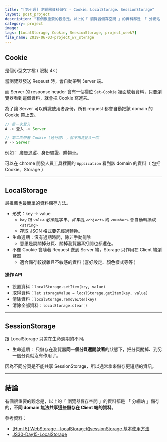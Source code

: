 ```yaml
---
title: "[第七週] 瀏覽器資料儲存 - Cookie、LocalStorage、SessionStorage"
layout: post_project
description: "有個很重要的觀念是，以上的「 瀏覽器儲存空間 」的資料都是 「 分網站 」儲存的，不同 domain 無法共享這些儲存在 Client 端的資料。"
category: project
image: 
tags: [LocalStorage, Cookie, SeesionStorage, project_week7]
file_name: 2019-06-03-project_w7_storage
---
```


## Cookie

是個小型文字檔 ( 限制 4k )

當瀏覽器發送 Reqeust 時，會自動帶到 Server 端。

而 Server 的 response header 會有一個欄位 `Set-Cookie` 裡面放著資料，只要瀏覽器看到這個資料，就會把 Cookie 寫進來。

為了讓 Server 可以辨識使用者身份，所有 request 都會自動把該 domain 的 Cookie 帶上去。

```javascript
// 第一次登入
A -> 登入 -> Server

// 第二次帶著 Cookie (通行證) ，就不用再登入一次
A -> Server
```

例如： 廣告追蹤、身份驗證、購物車。

可以在 chrome 開發人員工具裡面的 `Application` 看到該 domain 的資料（ 包括 Cookie、Storage ）

---
## LocalStorage

最推薦也最簡單的資料儲存方法。

- 形式：key → value
    - `key` 跟 `value` 必須是字串，如果是 `<object>` 或 `<number>` 會自動轉換成 `<string>`
    - 存取 JSON 格式要先經過轉換。
- 生命週期：沒有過期時間，除非手動刪除 
    - 意思是說關掉分頁、關掉瀏覽器再打開也都還在。
- 不像 Cookie 會隨著 Request 送到 Server 端，Storage 只作用在 Client 端瀏覽器
    - 適合儲存較複雜且不敏感的資料 ( 喜好設定、顏色樣式等等 )
    
#### 操作 API
- 設置資料：`localStorage.setItem(key, value)`
- 取得資料：`let storageValue = localStorage.getItem(key, value)`
- 清除資料：`localStorage.removeItem(key)`
- 清除全部資料：`localStorage.clear()`

---
## SessionStorage

跟 LocalStorage 只差在生命週期的不同。

- 生命週期：
    只儲存在瀏覽器**同一個分頁還開啟著**的狀態下，把分頁關掉、到另一個分頁就沒有作用了。

因為不同分頁是不能共享 SessionStorage，所以通常拿來儲存更短期的資訊。

---
## 結論

有個很重要的觀念是，以上的「 瀏覽器儲存空間 」的資料都是 「 分網站 」儲存的，**不同 domain 無法共享這些儲存在 Client 端的資料**。



參考資料：
- [[Html 5] WebStorage - localStorage和sessionStorage 基本使用方法](https://dotblogs.com.tw/shadow/2014/07/10/145879)
- [JS30-Day15-LocalStorage](https://ithelp.ithome.com.tw/articles/10195522)